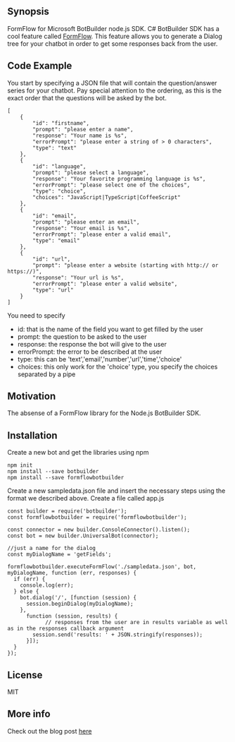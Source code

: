 ## Synopsis

FormFlow for Microsoft BotBuilder node.js SDK.
C# BotBuilder SDK has a cool feature called [FormFlow](https://docs.botframework.com/en-us/csharp/builder/formflow/). This feature allows you to generate a Dialog tree for your chatbot in order to get some responses back from the user.

## Code Example

You start by specifying a JSON file that will contain the question/answer series for your chatbot. Pay special attention to the ordering, as this is the exact order that the questions will be asked by the bot.

```
[
    {
        "id": "firstname",
        "prompt": "please enter a name",
        "response": "Your name is %s",
        "errorPrompt": "please enter a string of > 0 characters",
        "type": "text"
    },
    {
        "id": "language",
        "prompt": "please select a language",
        "response": "Your favorite programming language is %s",
        "errorPrompt": "please select one of the choices",
        "type": "choice",
        "choices": "JavaScript|TypeScript|CoffeeScript"
    },
    {
        "id": "email",
        "prompt": "please enter an email",
        "response": "Your email is %s",
        "errorPrompt": "please enter a valid email",
        "type": "email"
    },
    {
        "id": "url",
        "prompt": "please enter a website (starting with http:// or https://)",
        "response": "Your url is %s",
        "errorPrompt": "please enter a valid website",
        "type": "url"
    }
]
```
You need to specify
- id: that is the name of the field you want to get filled by the user
- prompt: the question to be asked to the user
- response: the response the bot will give to the user
- errorPrompt: the error to be described at the user
- type: this can be 'text','email','number','url','time','choice'
- choices: this only work for the 'choice' type, you specify the choices separated by a pipe

## Motivation

The absense of a FormFlow library for the Node.js BotBuilder SDK.

## Installation

Create a new bot and get the libraries using npm

```
npm init
npm install --save botbuilder
npm install --save formflowbotbuilder
```

Create a new sampledata.json file and insert the necessary steps using the format we described above.
Create a file called app.js

```
const builder = require('botbuilder');
const formflowbotbuilder = require('formflowbotbuilder');

const connector = new builder.ConsoleConnector().listen();
const bot = new builder.UniversalBot(connector);

//just a name for the dialog
const myDialogName = 'getFields';

formflowbotbuilder.executeFormFlow('./sampledata.json', bot, myDialogName, function (err, responses) {
  if (err) {
    console.log(err);
  } else {
    bot.dialog('/', [function (session) {
      session.beginDialog(myDialogName);
    },
      function (session, results) {
            // responses from the user are in results variable as well as in the responses callback argument
        session.send('results: ' + JSON.stringify(responses));
      }]);
  }
});
```

## License

MIT

## More info

Check out the blog post [here](https://dgkanatsios.com/2017/03/21/formflow-for-microsoft-node-js-botbuilder-sdk/)